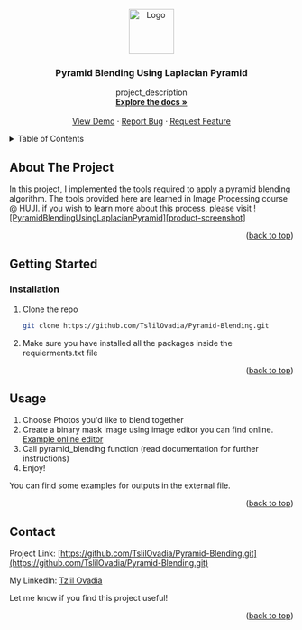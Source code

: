 <!-- PROJECT LOGO -->
<br />
<div align="center">
  <a href="https://github.com/TslilOvadia/Pyramid-Blending">
    <img src="images/logo.png" alt="Logo" width="80" height="80">
  </a>

<h3 align="center">Pyramid Blending Using Laplacian Pyramid</h3>

  <p align="center">
    project_description
    <br />
    <a href="https://github.com/TslilOvadia/Pyramid-Blending"><strong>Explore the docs »</strong></a>
    <br />
    <br />
    <a href="https://github.com/TslilOvadia/Pyramid-Blending">View Demo</a>
    ·
    <a href="https://github.com/TslilOvadia/Pyramid-Blending/issues">Report Bug</a>
    ·
    <a href="https://github.com/TslilOvadia/Pyramid-Blending/issues">Request Feature</a>
  </p>
</div>



<!-- TABLE OF CONTENTS -->
<details>
  <summary>Table of Contents</summary>
  <ol>
    <li>
      <a href="#about-the-project">About The Project</a>
      <ul>
        <li><a href="#built-with">Built With</a></li>
      </ul>
    </li>
    <li>
      <a href="#getting-started">Getting Started</a>
      <ul>
        <li><a href="#prerequisites">Prerequisites</a></li>
        <li><a href="#installation">Installation</a></li>
      </ul>
    </li>
    <li><a href="#usage">Usage</a></li>
    <li><a href="#roadmap">Roadmap</a></li>
    <li><a href="#contributing">Contributing</a></li>
    <li><a href="#license">License</a></li>
    <li><a href="#contact">Contact</a></li>
    <li><a href="#acknowledgments">Acknowledgments</a></li>
  </ol>
</details>



<!-- ABOUT THE PROJECT -->
## About The Project
In this project, I implemented the tools required to apply a pyramid blending algorithm.
The tools provided here are learned in Image Processing course @ HUJI.
if you wish to learn more about this process, please visit [![PyramidBlendingUsingLaplacianPyramid][product-screenshot]](https://becominghuman.ai/image-blending-using-laplacian-pyramids-2f8e9982077f)



<p align="right">(<a href="#top">back to top</a>)</p>

## Getting Started

<!-- GETTING STARTED -->


### Installation

1. Clone the repo
   ```sh
   git clone https://github.com/TslilOvadia/Pyramid-Blending.git
   ```
2. Make sure you have installed all the packages inside the requierments.txt file


<p align="right">(<a href="#top">back to top</a>)</p>



<!-- USAGE EXAMPLES -->
## Usage
1. Choose Photos you'd like to blend together
2. Create a binary mask image using image editor you can find online.  
[Example online editor](https://pixlr.com/x/)
3. Call pyramid_blending function (read documentation for further instructions) 
4. Enjoy!

You can find some examples for outputs in the external file.

<p align="right">(<a href="#top">back to top</a>)</p>


<!-- CONTACT -->
## Contact

Project Link: [https://github.com/TslilOvadia/Pyramid-Blending.git](https://github.com/TslilOvadia/Pyramid-Blending.git)

My LinkedIn: [Tzlil Ovadia](https://www.linkedin.com/in/tzlil-ovadia/)

Let me know if you find this project useful!

<p align="right">(<a href="#top">back to top</a>)</p>



